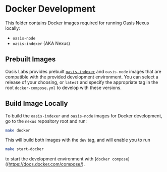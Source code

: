 # Docker Development

This folder contains Docker images required for running Oasis Nexus locally:

- `oasis-node`
- `oasis-indexer` (AKA Nexus)

## Prebuilt Images

Oasis Labs provides prebuilt [`oasis-indexer`](https://hub.docker.com/repository/docker/oasislabs/oasis-indexer) and `oasis-node` images that are compatible with the provided development environment.
You can select a release of your choosing, or `latest` and specify the appropriate tag in the root `docker-compose.yml` to develop with these versions.

## Build Image Locally

To build the `oasis-indexer` and `oasis-node` images for Docker development, go to the `nexus` repository root and run:

```sh
make docker
```

This will build both images with the `dev` tag, and will enable you to run

```sh
make start-docker
```

to start the development environment with [`docker compose`]((https://docs.docker.com/compose/).
